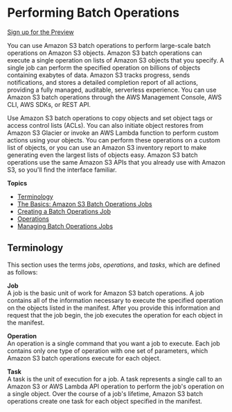 # Performing Batch Operations<a name="batch-ops"></a>

[Sign up for the Preview](https://pages.awscloud.com/S3BatchOperations-Preview.html)

You can use Amazon S3 batch operations to perform large\-scale batch operations on Amazon S3 objects\. Amazon S3 batch operations can execute a single operation on lists of Amazon S3 objects that you specify\. A single job can perform the specified operation on billions of objects containing exabytes of data\. Amazon S3 tracks progress, sends notifications, and stores a detailed completion report of all actions, providing a fully managed, auditable, serverless experience\. You can use Amazon S3 batch operations through the AWS Management Console, AWS CLI, AWS SDKs, or REST API\.

Use Amazon S3 batch operations to copy objects and set object tags or access control lists \(ACLs\)\. You can also initiate object restores from Amazon S3 Glacier or invoke an AWS Lambda function to perform custom actions using your objects\. You can perform these operations on a custom list of objects, or you can use an Amazon S3 inventory report to make generating even the largest lists of objects easy\. Amazon S3 batch operations use the same Amazon S3 APIs that you already use with Amazon S3, so you'll find the interface familiar\. 

**Topics**
+ [Terminology](#batch-ops-terminology)
+ [The Basics: Amazon S3 Batch Operations Jobs](batch-ops-basics.md)
+ [Creating a Batch Operations Job](batch-ops-create-job.md)
+ [Operations](batch-ops-operations.md)
+ [Managing Batch Operations Jobs](batch-ops-managing-jobs.md)

## Terminology<a name="batch-ops-terminology"></a>

This section uses the terms *jobs*, *operations*, and *tasks*, which are defined as follows:

**Job**  
A job is the basic unit of work for Amazon S3 batch operations\. A job contains all of the information necessary to execute the specified operation on the objects listed in the manifest\. After you provide this information and request that the job begin, the job executes the operation for each object in the manifest\. 

**Operation**  
An operation is a single command that you want a job to execute\. Each job contains only one type of operation with one set of parameters, which Amazon S3 batch operations execute for each object\.

**Task**  
A task is the unit of execution for a job\. A task represents a single call to an Amazon S3 or AWS Lambda API operation to perform the job's operation on a single object\. Over the course of a job's lifetime, Amazon S3 batch operations create one task for each object specified in the manifest\.